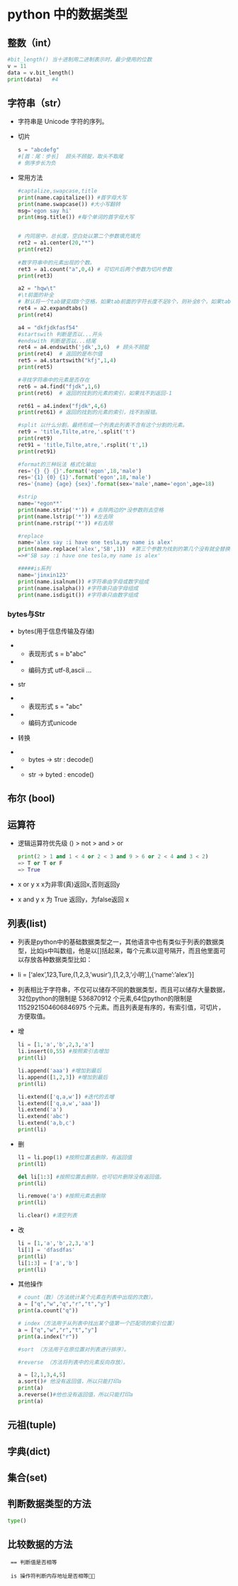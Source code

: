# python 中的数据类型

## 整数（int）

```python
#bit_length() 当十进制用二进制表示时，最少使用的位数
v = 11
data = v.bit_length()
print(data)   #4
```

## 字符串（str）

- 字符串是 Unicode 字符的序列。

- 切片

  ```python
  s = "abcdefg"  
  #[首：尾：步长]  顾头不顾腚，取头不取尾
  # 倒序步长为负
  ```

- 常用方法

  ```python
  #captalize,swapcase,title
  print(name.capitalize()) #首字母大写
  print(name.swapcase()) #大小写翻转
  msg='egon say hi'
  print(msg.title()) #每个单词的首字母大写
  
  
  # 内同居中，总长度，空白处以第二个参数填充填充
  ret2 = a1.center(20,"*")  
  print(ret2)
    
  #数字符串中的元素出现的个数。
  ret3 = a1.count("a",0,4) # 可切片后两个参数为切片参数
  print(ret3)
  
  a2 = "hqw\t"
  #\t前面的补全
  # 默认将一个tab键变成8个空格，如果tab前面的字符长度不足8个，则补全8个，如果tab键前面的字符长度超过8个不足16个则补全16个，以此类推每次补全8个。
  ret4 = a2.expandtabs()
  print(ret4)
  
  a4 = "dkfjdkfasf54"
  #startswith 判断是否以...开头
  #endswith 判断是否以...结尾
  ret4 = a4.endswith('jdk',3,6)  # 顾头不顾腚
  print(ret4)  # 返回的是布尔值
  ret5 = a4.startswith("kfj",1,4)
  print(ret5)

  #寻找字符串中的元素是否存在
  ret6 = a4.find("fjdk",1,6)
  print(ret6)  # 返回的找到的元素的索引，如果找不到返回-1

  ret61 = a4.index("fjdk",4,6)
  print(ret61) # 返回的找到的元素的索引，找不到报错。

  #split 以什么分割，最终形成一个列表此列表不含有这个分割的元素。
  ret9 = 'title,Tilte,atre,'.split('t')
  print(ret9)
  ret91 = 'title,Tilte,atre,'.rsplit('t',1)
  print(ret91)

  #format的三种玩法 格式化输出
  res='{} {} {}'.format('egon',18,'male')
  res='{1} {0} {1}'.format('egon',18,'male')
  res='{name} {age} {sex}'.format(sex='male',name='egon',age=18)

  #strip
  name='*egon**'
  print(name.strip('*')) # 去除两边的*没参数则去空格
  print(name.lstrip('*')) #左去除
  print(name.rstrip('*')) #右去除

  #replace
  name='alex say :i have one tesla,my name is alex'
  print(name.replace('alex','SB',1))  #第三个参数为找到的第几个没有就全替换
  =>#'SB say :i have one tesla,my name is alex'

  #####is系列
  name='jinxin123'
  print(name.isalnum()) #字符串由字母或数字组成
  print(name.isalpha()) #字符串只由字母组成
  print(name.isdigit()) #字符串只由数字组成

  ```

### bytes与Str

- bytes(用于信息传输及存储)
- - 表现形式 s = b"abc"

- - 编码方式 utf-8,ascii ...

- str

- - 表现形式 s = "abc"

- - 编码方式unicode

- 转换

- - bytes -> str : decode()

- - str -> byted : encode()

## 布尔 (bool)

## 运算符

- 逻辑运算符优先级 () > not > and > or

  ```python
  print(2 > 1 and 1 < 4 or 2 < 3 and 9 > 6 or 2 < 4 and 3 < 2)
  => T or T or F
  => True
  ```

- x or y x x为非零(真)返回x,否则返回y

- x and y x 为 True 返回y，为false返回 x

## 列表(list)

- 列表是python中的基础数据类型之一，其他语言中也有类似于列表的数据类型，比如js中叫数组，他是以[]括起来，每个元素以逗号隔开，而且他里面可以存放各种数据类型比如：

- li = [‘alex’,123,Ture,(1,2,3,’wusir’),[1,2,3,’小明’,],{‘name’:’alex’}]

- 列表相比于字符串，不仅可以储存不同的数据类型，而且可以储存大量数据，32位python的限制是 536870912 个元素,64位python的限制是 1152921504606846975 个元素。而且列表是有序的，有索引值，可切片，方便取值。

- 增

    ```python
    li = [1,'a','b',2,3,'a']
    li.insert(0,55) #按照索引去增加
    print(li)

    li.append('aaa') #增加到最后
    li.append([1,2,3]) #增加到最后
    print(li)

    li.extend(['q,a,w']) #迭代的去增
    li.extend(['q,a,w','aaa'])
    li.extend('a')
    li.extend('abc')
    li.extend('a,b,c')
    print(li)
    ```

- 删

    ```python
    l1 = li.pop(1) #按照位置去删除，有返回值
    print(l1)

    del li[1:3] #按照位置去删除，也可切片删除没有返回值。
    print(li)

    li.remove('a') #按照元素去删除
    print(li)

    li.clear() #清空列表
    ```
- 改

    ```python
    li = [1,'a','b',2,3,'a']
    li[1] = 'dfasdfas'
    print(li)
    li[1:3] = ['a','b']
    print(li)

    ```

- 其他操作

    ```python
    # count（数）（方法统计某个元素在列表中出现的次数）。
    a = ["q","w","q","r","t","y"]
    print(a.count("q"))

    # index（方法用于从列表中找出某个值第一个匹配项的索引位置）
    a = ["q","w","r","t","y"]
    print(a.index("r"))

    #sort （方法用于在原位置对列表进行排序）。

    #reverse （方法将列表中的元素反向存放）。

    a = [2,1,3,4,5]
    a.sort()# 他没有返回值，所以只能打印a
    print(a)
    a.reverse()#他也没有返回值，所以只能打印a
    print(a)

    ```

## 元祖(tuple)

## 字典(dict)

## 集合(set)

## 判断数据类型的方法

```python
type()
```

## 比较数据的方法

```py
 == 判断值是否相等

 is 操作符判断内存地址是否相等
 ```